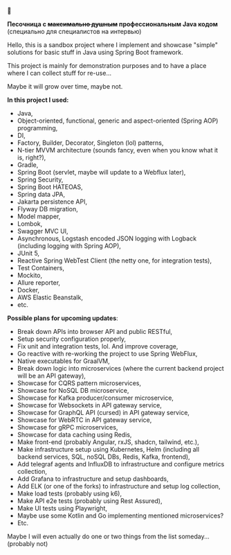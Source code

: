 🫣

__Песочница с ~~максимально душным~~ профессиональным Java кодом__ (специально для специалистов на интервью)

Hello, this is a sandbox project where I implement and showcase "simple" solutions for basic stuff in Java using Spring Boot framework.

This project is mainly for demonstration purposes and to have a place where I can collect stuff for re-use...

Maybe it will grow over time, maybe not.

**In this project I used:**
* Java,
* Object-oriented, functional, generic and aspect-oriented (Spring AOP) programming,
* DI,
* Factory, Builder, Decorator, Singleton (lol) patterns,
* N-tier MVVM architecture (sounds fancy, even when you know what it is, right?),
* Gradle,
* Spring Boot (servlet, maybe will update to a Webflux later),
* Spring Security,
* Spring Boot HATEOAS,
* Spring data JPA,
* Jakarta persistence API,
* Flyway DB migration,
* Model mapper,
* Lombok,
* Swagger MVC UI,
* Asynchronous, Logstash encoded JSON logging with Logback (including logging with Spring AOP),
* JUnit 5,
* Reactive Spring WebTest Client (the netty one, for integration tests),
* Test Containers,
* Mockito,
* Allure reporter,
* Docker,
* AWS Elastic Beanstalk,
* etc.

**Possible plans for upcoming updates**:
* Break down APIs into browser API and public RESTful,
* Setup security configuration properly,
* Fix unit and integration tests, lol. And improve coverage,
* Go reactive with re-working the project to use Spring WebFlux,
* Native executables for GraalVM,
* Break down logic into microservices (where the current backend project will be an API gateway),
* Showcase for CQRS pattern microservices,
* Showcase for NoSQL DB microservice,
* Showcase for Kafka producer/consumer microservice,
* Showcase for Websockets in API gateway service,
* Showcase for GraphQL API (cursed) in API gateway service,
* Showcase for WebRTC in API gateway service,
* Showcase for gRPC microservices,
* Showcase for data caching using Redis,
* Make front-end (probably Angular, rxJS, shadcn, tailwind, etc.),
* Make infrastructure setup using Kubernetes, Helm (including all backend services, SQL, noSQL DBs, Redis, Kafka, frontend),
* Add telegraf agents and InfluxDB to infrastructure and configure metrics collection,
* Add Grafana to infrastructure and setup dashboards,
* Add ELK (or one of the forks) to infrastructure and setup log collection,
* Make load tests (probably using k6),
* Make API e2e tests (probably using Rest Assured),
* Make UI tests using Playwright,
* Maybe use some Kotlin and Go implementing mentioned microservices?
* Etc.

Maybe I will even actually do one or two things from the list someday...(probably not)
